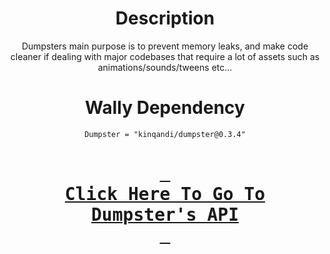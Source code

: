 <div align = center>

# Description

Dumpsters main purpose is to prevent memory leaks, and make code cleaner if dealing with major codebases that require a lot of assets such as animations/sounds/tweens etc...

# Wally Dependency
`Dumpster = "kinqandi/dumpster@0.3.4"`

# [<kbd> <br>    Click Here To Go To Dumpster's API    <br> </kbd>][KBD]

</div>

<!---------------------------------------------------------------------------->
[KBD]: https://kinqandi.github.io/Dumpster-API/
[Button Shield]: https://img.shields.io/badge/Shield_Buttons-37a779?style=for-the-badge
